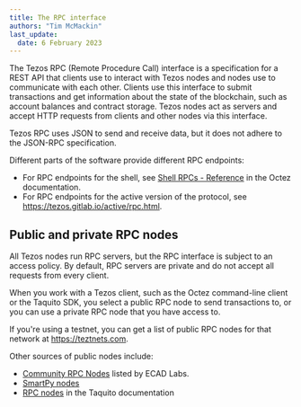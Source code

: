 ```yaml
---
title: The RPC interface
authors: "Tim McMackin"
last_update:
  date: 6 February 2023
---
```


The Tezos RPC (Remote Procedure Call) interface is a specification for a REST API that clients use to interact with Tezos nodes and nodes use to communicate with each other.
Clients use this interface to submit transactions and get information about the state of the blockchain, such as account balances and contract storage.
Tezos nodes act as servers and accept HTTP requests from clients and other nodes via this interface.

Tezos RPC uses JSON to send and receive data, but it does not adhere to the JSON-RPC specification.

Different parts of the software provide different RPC endpoints:

- For RPC endpoints for the shell, see [Shell RPCs - Reference](https://tezos.gitlab.io/shell/rpc.html#rpc-index-shell) in the Octez documentation.
- For RPC endpoints for the active version of the protocol, see https://tezos.gitlab.io/active/rpc.html.

## Public and private RPC nodes

All Tezos nodes run RPC servers, but the RPC interface is subject to an access policy.
By default, RPC servers are private and do not accept all requests from every client.

When you work with a Tezos client, such as the Octez command-line client or the Taquito SDK, you select a public RPC node to send transactions to, or you can use a private RPC node that you have access to.

If you're using a testnet, you can get a list of public RPC nodes for that network at https://teztnets.com.

Other sources of public nodes include:

- [Community RPC Nodes](https://tezostaquito.io/docs/rpc_nodes) listed by ECAD Labs.
- [SmartPy nodes](https://smartpy.io/nodes)
- [RPC nodes](https://tezostaquito.io/docs/rpc_nodes) in the Taquito documentation
